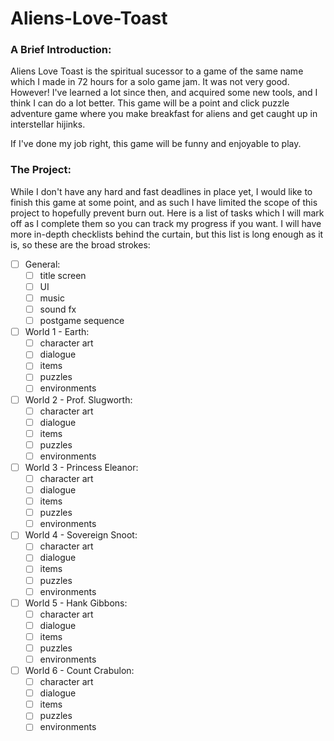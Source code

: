 # Aliens-Love-Toast

### A Brief Introduction:

Aliens Love Toast is the spiritual sucessor to a game of the same 
name which I made in 72 hours for a solo game jam. It was not 
very good. However! I've learned a lot since then, and acquired some
new tools, and I think I can do a lot better. This game will be a 
point and click puzzle adventure game where you make breakfast 
for aliens and get caught up in interstellar hijinks.

If I've done my job right, this game will be funny and enjoyable to play.

### The Project:

While I don't have any hard and fast deadlines in place yet, I would
like to finish this game at some point, and as such I have
limited the scope of this project to hopefully prevent burn out.
Here is a list of tasks which I will mark off as I complete them
so you can track my progress if you want. I will have more in-depth
checklists behind the curtain, but this list is long enough as it
is, so these are the broad strokes:

- [ ] General:
  - [ ] title screen
  - [ ] UI
  - [ ] music
  - [ ] sound fx
  - [ ] postgame sequence
  
- [ ] World 1 - Earth:
  - [ ] character art
  - [ ] dialogue
  - [ ] items
  - [ ] puzzles
  - [ ] environments
  
- [ ] World 2 - Prof. Slugworth:
  - [ ] character art
  - [ ] dialogue
  - [ ] items
  - [ ] puzzles
  - [ ] environments
  
- [ ] World 3 - Princess Eleanor:
  - [ ] character art
  - [ ] dialogue
  - [ ] items
  - [ ] puzzles
  - [ ] environments
  
- [ ] World 4 - Sovereign Snoot:
  - [ ] character art
  - [ ] dialogue
  - [ ] items
  - [ ] puzzles
  - [ ] environments
  
- [ ] World 5 - Hank Gibbons:
  - [ ] character art
  - [ ] dialogue
  - [ ] items
  - [ ] puzzles
  - [ ] environments
  
- [ ] World 6 - Count Crabulon:
  - [ ] character art
  - [ ] dialogue
  - [ ] items
  - [ ] puzzles
  - [ ] environments
